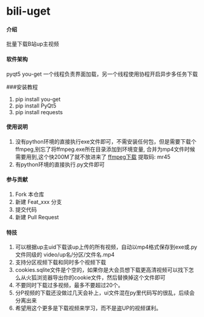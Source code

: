 # bili-uget

#### 介绍
批量下载B站up主视频

#### 软件架构
pyqt5
you-get
一个线程负责界面加载，另一个线程使用协程开启异步多任务下载


###安装教程

1.  pip install you-get
2.  pip install PyQt5
3.  pip install requests

#### 使用说明

1.  没有python环境的直接执行exe文件即可，不需安装任何包，但是需要下载个ffmpeg,别忘了将ffmpeg.exe所在目录添加到环境变量,
    合并为mp4文件时候需要用到,这个快200M了就不放进来了   [ffmpeg下载](https://pan.baidu.com/s/1ZVWakNq27AnIt8ZvPk6sXw) 提取码: mr45 
2.  有python环境的直接执行.py文件即可

#### 参与贡献

1.  Fork 本仓库
2.  新建 Feat_xxx 分支
3.  提交代码
4.  新建 Pull Request


#### 特技

1.  可以根据up主uid下载该up上传的所有视频，自动以mp4格式保存到exe或.py文件同级的 video/up名/分区/文件名.mp4
2.  支持分区视频下载和同时多个视频下载
3.  cookies.sqlite文件是个空的，如果你是大会员想下载更高清视频可以找下怎么从火狐浏览器导出你的cookie文件，然后替换掉这个文件即可
4.  不要同时下载过多视频，最多不要超过20个。
5.  分P视频的下载还没做过几天会补上，ui文件混在py里代码写的很乱，后续会分离出来
6.  希望用这个更多是下载视频来学习，而不是盗UP的视频谋利。

